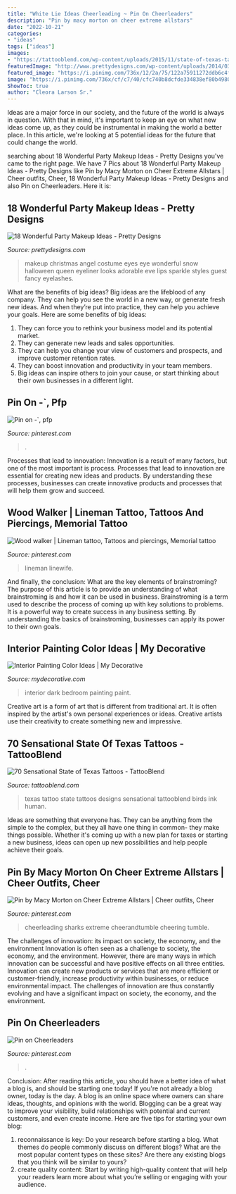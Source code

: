 ```yaml
---
title: "White Lie Ideas Cheerleading ~ Pin On Cheerleaders"
description: "Pin by macy morton on cheer extreme allstars"
date: "2022-10-21"
categories:
- "ideas"
tags: ["ideas"]
images:
- "https://tattooblend.com/wp-content/uploads/2015/11/state-of-texas-tattoo-23ew.jpg"
featuredImage: "http://www.prettydesigns.com/wp-content/uploads/2014/03/21-Wonderful-Party-Makeup-Ideas-6.jpg"
featured_image: "https://i.pinimg.com/736x/12/2a/75/122a75911272ddb6c4f62fb3ad477941.jpg"
image: "https://i.pinimg.com/736x/cf/c7/40/cfc740b8dcfde334838ef80b49800c3f--lineman-career.jpg"
ShowToc: true
author: "Cleora Larson Sr."
---
```



Ideas are a major force in our society, and the future of the world is always in question. With that in mind, it's important to keep an eye on what new ideas come up, as they could be instrumental in making the world a better place. In this article, we're looking at 5 potential ideas for the future that could change the world.

	

		
searching about 18 Wonderful Party Makeup Ideas - Pretty Designs you've came to the right page. We have 7 Pics about 18 Wonderful Party Makeup Ideas - Pretty Designs like Pin by Macy Morton on Cheer Extreme Allstars | Cheer outfits, Cheer, 18 Wonderful Party Makeup Ideas - Pretty Designs and also Pin on Cheerleaders. Here it is:
		
    
## 18 Wonderful Party Makeup Ideas - Pretty Designs

<img loading=lazy src="http://www.prettydesigns.com/wp-content/uploads/2014/03/21-Wonderful-Party-Makeup-Ideas-6.jpg" onerror="this.onerror=null;this.src='https://tse1.mm.bing.net/th?id=OIP._Ttez2Vx2Xx6CCofV19t8wHaH4&amp;pid=15.1';" alt="18 Wonderful Party Makeup Ideas - Pretty Designs">

_Source: prettydesigns.com_

>makeup christmas angel costume eyes eye wonderful snow halloween queen eyeliner looks adorable eve lips sparkle styles guest fancy eyelashes. 

	

What are the benefits of big ideas?
Big ideas are the lifeblood of any company. They can help you see the world in a new way, or generate fresh new ideas. And when they’re put into practice, they can help you achieve your goals. Here are some benefits of big ideas: 
1. They can force you to rethink your business model and its potential market.
2. They can generate new leads and sales opportunities.
3. They can help you change your view of customers and prospects, and improve customer retention rates. 
4. They can boost innovation and productivity in your team members. 
5. Big ideas can inspire others to join your cause, or start thinking about their own businesses in a different light. 

    
## Pin On -`, Pfp

<img loading=lazy src="https://i.pinimg.com/736x/dc/4d/4c/dc4d4c59b4b96c262452e4e2778cceeb.jpg" onerror="this.onerror=null;this.src='https://tse2.mm.bing.net/th?id=OIP.m77zYmn3Cr917evqe3cJRQHaFN&amp;pid=15.1';" alt="Pin on -`, pfp">

_Source: pinterest.com_

>. 

	

Processes that lead to innovation:
Innovation is a result of many factors, but one of the most important is process. Processes that lead to innovation are essential for creating new ideas and products. By understanding these processes, businesses can create innovative products and processes that will help them grow and succeed.

    
## Wood Walker | Lineman Tattoo, Tattoos And Piercings, Memorial Tattoo

<img loading=lazy src="https://i.pinimg.com/736x/cf/c7/40/cfc740b8dcfde334838ef80b49800c3f--lineman-career.jpg" onerror="this.onerror=null;this.src='https://tse1.mm.bing.net/th?id=OIP.UD1ZWi_NZPRk1zotTzUdZgHaI7&amp;pid=15.1';" alt="Wood walker | Lineman tattoo, Tattoos and piercings, Memorial tattoo">

_Source: pinterest.com_

>lineman linewife. 

	

And finally, the conclusion: What are the key elements of brainstroming?
The purpose of this article is to provide an understanding of what brainstroming is and how it can be used in business. Brainstroming is a term used to describe the process of coming up with key solutions to problems. It is a powerful way to create success in any business setting. By understanding the basics of brainstroming, businesses can apply its power to their own goals.

    
## Interior Painting Color Ideas | My Decorative

<img loading=lazy src="https://mydecorative.com/wp-content/uploads/2013/08/dark-bedroom-idea.jpg" onerror="this.onerror=null;this.src='https://tse1.mm.bing.net/th?id=OIP.JcE53XcBNUbriZWdtGOvYwHaEf&amp;pid=15.1';" alt="Interior Painting Color Ideas | My Decorative">

_Source: mydecorative.com_

>interior dark bedroom painting paint. 

	

Creative art is a form of art that is different from traditional art. It is often inspired by the artist's own personal experiences or ideas. Creative artists use their creativity to create something new and impressive.

    
## 70 Sensational State Of Texas Tattoos - TattooBlend

<img loading=lazy src="https://tattooblend.com/wp-content/uploads/2015/11/state-of-texas-tattoo-23ew.jpg" onerror="this.onerror=null;this.src='https://tse2.mm.bing.net/th?id=OIP.JKlHs87CCkBF1biDmMuiBAHaJ4&amp;pid=15.1';" alt="70 Sensational State of Texas Tattoos - TattooBlend">

_Source: tattooblend.com_

>texas tattoo state tattoos designs sensational tattooblend birds ink human. 

	

Ideas are something that everyone has. They can be anything from the simple to the complex, but they all have one thing in common- they make things possible. Whether it's coming up with a new plan for taxes or starting a new business, ideas can open up new possibilities and help people achieve their goals.

    
## Pin By Macy Morton On Cheer Extreme Allstars | Cheer Outfits, Cheer

<img loading=lazy src="https://i.pinimg.com/736x/d1/7d/69/d17d693a30ed7912a59123a66e45b78d--cheer-extreme-cheerleading.jpg" onerror="this.onerror=null;this.src='https://tse2.mm.bing.net/th?id=OIP.5d7jdHEGUl8oo1CsorMkuwHaLW&amp;pid=15.1';" alt="Pin by Macy Morton on Cheer Extreme Allstars | Cheer outfits, Cheer">

_Source: pinterest.com_

>cheerleading sharks extreme cheerandtumble cheering tumble. 

	

The challenges of innovation: its impact on society, the economy, and the environment
Innovation is often seen as a challenge to society, the economy, and the environment. However, there are many ways in which innovation can be successful and have positive effects on all three entities. Innovation can create new products or services that are more efficient or customer-friendly, increase productivity within businesses, or reduce environmental impact. The challenges of innovation are thus constantly evolving and have a significant impact on society, the economy, and the environment.

    
## Pin On Cheerleaders

<img loading=lazy src="https://i.pinimg.com/736x/12/2a/75/122a75911272ddb6c4f62fb3ad477941.jpg" onerror="this.onerror=null;this.src='https://tse2.mm.bing.net/th?id=OIP.V91kNzbWSltuzjJnAnk-SQAAAA&amp;pid=15.1';" alt="Pin on Cheerleaders">

_Source: pinterest.com_

>. 

	

Conclusion: After reading this article, you should have a better idea of what a blog is, and should be starting one today!
If you're not already a blog owner, today is the day. A blog is an online space where owners can share ideas, thoughts, and opinions with the world. Blogging can be a great way to improve your visibility, build relationships with potential and current customers, and even create income. Here are five tips for starting your own blog: 
1. reconnaissance is key: Do your research before starting a blog. What themes do people commonly discuss on different blogs? What are the most popular content types on these sites? Are there any existing blogs that you think will be similar to yours? 
2. create quality content: Start by writing high-quality content that will help your readers learn more about what you’re selling or engaging with your audience.


